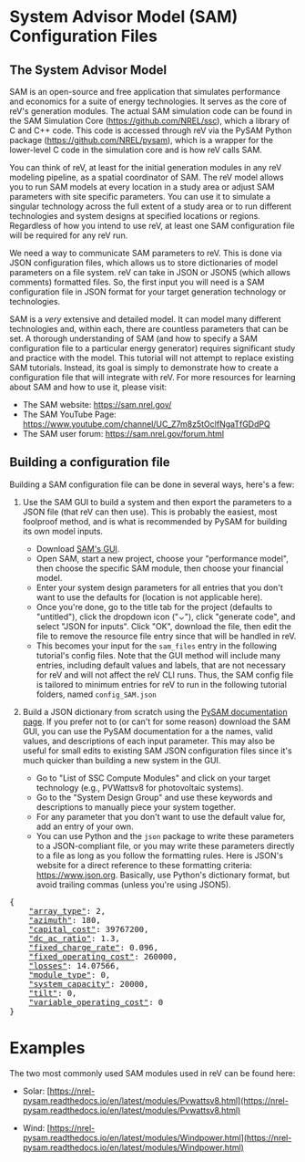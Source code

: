 System Advisor Model (SAM) Configuration Files
===

## The System Advisor Model

SAM is an open-source and free application that simulates performance and economics for a suite of energy technologies. It serves as the core of reV's generation modules. The actual SAM simulation code can be found in the SAM Simulation Core (https://github.com/NREL/ssc), which a library of C and C++ code. This code is accessed through reV via the PySAM Python package (https://github.com/NREL/pysam), which is a wrapper for the lower-level C code in the simulation core and is how reV calls SAM.

You can think of reV, at least for the initial generation modules in any reV modeling pipeline, as a spatial coordinator of SAM. The reV model allows you to run SAM models at every location in a study area or adjust SAM parameters with site specific parameters. You can use it to simulate a singular technology across the full extent of a study area or to run different technologies and system designs at specified locations or regions. Regardless of how you intend to use reV, at least one SAM configuration file will be required for any reV run.

We need a way to communicate SAM parameters to reV. This is done via JSON configuration files, which allows us to store dictionaries of model parameters on a file system. reV can take in JSON or JSON5 (which allows comments) formatted files. So, the first input you will need is a SAM configuration file in JSON format for your target generation technology or technologies. 

SAM is a *very* extensive and detailed model. It can model many different technologies and, within each, there are countless parameters that can be set. A thorough understanding of SAM (and how to specify a SAM configuration file to a particular energy generator) requires significant study and practice with the model. This tutorial will not attempt to replace existing SAM tutorials. Instead, its goal is simply to demonstrate how to create a configuration file that will integrate with reV. For more resources for learning about SAM and how to use it, please visit:

  - The SAM website: https://sam.nrel.gov/
  - The SAM YouTube Page: https://www.youtube.com/channel/UC_Z7m8z5tOclfNgaTfGDdPQ
  - The SAM  user forum: https://sam.nrel.gov/forum.html

## Building a configuration file
Building a SAM configuration file can be done in several ways, here's a few:

  1) Use the SAM GUI to build a system and then export the parameters to a JSON file (that reV can then use). This is probably the easiest, most foolproof method, and is what is recommended by PySAM for building its own model inputs.
      - Download [SAM's GUI](https://sam.nrel.gov/download.html).
      - Open SAM, start a new project, choose your "performance model",
        then choose the specific SAM module, then choose your financial
        model.
      - Enter your system design parameters for all entries that you don't
        want to use the defaults for (location is not applicable here).
      - Once you're done, go to the title tab for the project (defaults to
        "untitled"), click the dropdown icon ("⌄"), click "generate code",
        and select "JSON for inputs". Click "OK", download the file, then
        edit the file to remove the resource file entry since that will be
        handled in reV.
      - This becomes your input for the `sam_files` entry in the following 
        tutorial's config files. Note that the GUI method will 
        include many entries, including default values and labels, that are 
        not necessary for reV and will not affect the reV CLI runs. 
        Thus, the SAM config file is tailored to minimum entries 
        for reV to run in the following tutorial folders, 
        named `config_SAM.json`

  3) Build a JSON dictionary from scratch using the [PySAM documentation page](https://nrel-pysam.readthedocs.io/en/latest/index.html). If you prefer not to (or can't for some reason) download the SAM GUI, you can use the PySAM documentation for a the names, valid values, and descriptions of each input parameter. This may also be useful for small edits to existing SAM JSON configuration files since it's much quicker than building a new system in the GUI.
      - Go to "List of SSC Compute Modules" and click on your target
        technology (e.g., PVWattsv8 for photovoltaic systems).
      - Go to the "System Design Group" and use these keywords and descriptions
        to manually piece your system together.
      - For any parameter that you don't want to use the default value for,
        add an entry of your own.
      - You can use Python and the `json` package to write these parameters to a JSON-compliant file, or you may write these parameters directly to a file as long as you follow the formatting rules. Here is JSON's website for a direct reference to these formatting criteria: https://www.json.org. Basically, use Python's dictionary format, but avoid trailing commas (unless you're using JSON5).
  

<pre>
{
    <a style="border: none !important" href="https://nrel-pysam.readthedocs.io/en/latest/modules/Pvwattsv8.html#PySAM.Pvwattsv8.Pvwattsv8.SystemDesignarray_type">"array_type"</a>: 2,
    <a href="https://nrel-pysam.readthedocs.io/en/latest/modules/Pvwattsv8.html#PySAM.Pvwattsv8.Pvwattsv8.SystemDesign.azimuth">"azimuth"</a>: 180,
    <a href="https://nrel-pysam.readthedocs.io/en/latest/modules/Lcoefcr.html#PySAM.Lcoefcr.Lcoefcr.SimpleLCOE.capital_cost">"capital_cost"</a>: 39767200,
    <a href="https://nrel-pysam.readthedocs.io/en/latest/modules/Pvwattsv8.html#PySAM.Pvwattsv8.Pvwattsv8.SystemDesign.dc_ac_ratio">"dc_ac_ratio"</a>: 1.3, 
    <a href="https://nrel-pysam.readthedocs.io/en/latest/modules/Lcoefcr.html#PySAM.Lcoefcr.Lcoefcr.SimpleLCOE.fixed_charge_rate">"fixed_charge_rate"</a>: 0.096, 
    <a href="https://nrel-pysam.readthedocs.io/en/latest/modules/Lcoefcr.html#PySAM.Lcoefcr.Lcoefcr.SimpleLCOE.fixed_operating_cost">"fixed_operating_cost"</a>: 260000, 
    <a href="https://nrel-pysam.readthedocs.io/en/latest/modules/Pvwattsv8.html#PySAM.Pvwattsv8.Pvwattsv8.SystemDesign.losses">"losses"</a>: 14.07566, 
    <a href="https://nrel-pysam.readthedocs.io/en/latest/modules/Pvwattsv5.html#PySAM.Pvwattsv5.Pvwattsv5.SystemDesign.module_type">"module_type"</a>: 0, 
    <a href="https://nrel-pysam.readthedocs.io/en/latest/modules/Pvwattsv8.html#PySAM.Pvwattsv8.Pvwattsv8.SystemDesign.system_capacity">"system_capacity"</a>: 20000, 
    <a href="https://nrel-pysam.readthedocs.io/en/latest/modules/Pvwattsv8.html#PySAM.Pvwattsv8.Pvwattsv8.SystemDesign.tilt">"tilt"</a>: 0,
    <a href="https://nrel-pysam.readthedocs.io/en/latest/modules/Lcoefcr.html#PySAM.Lcoefcr.Lcoefcr.SimpleLCOE.variable_operating_cost">"variable_operating_cost"</a>: 0 
}
</pre>



Examples
===
The two most commonly used SAM modules used in reV can be found here:

- Solar: [https://nrel-pysam.readthedocs.io/en/latest/modules/Pvwattsv8.html](https://nrel-pysam.readthedocs.io/en/latest/modules/Pvwattsv8.html)

- Wind: [https://nrel-pysam.readthedocs.io/en/latest/modules/Windpower.html](https://nrel-pysam.readthedocs.io/en/latest/modules/Windpower.html)
